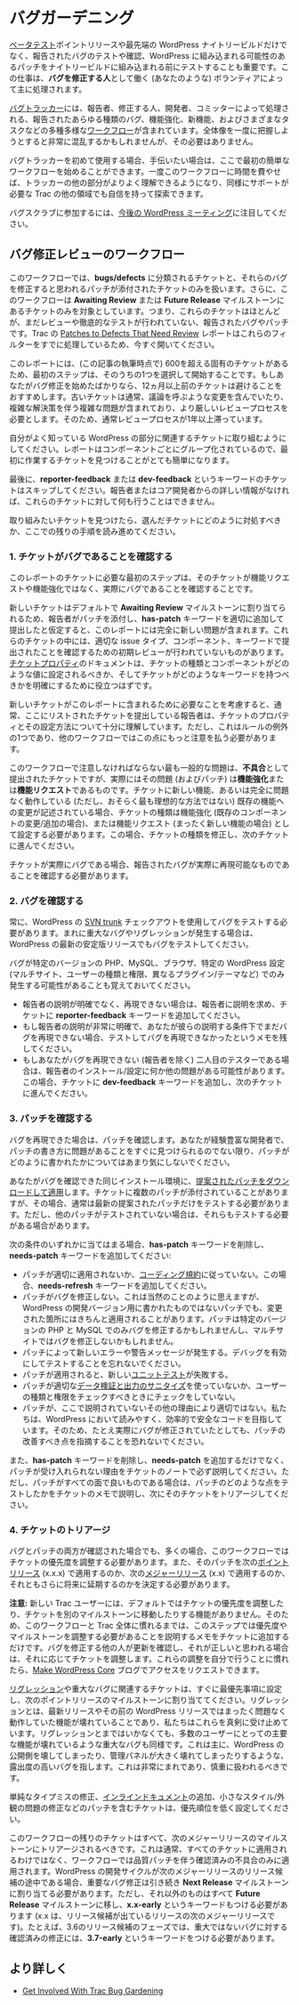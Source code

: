 <!--
# Bug Gardening
-->

# バグガーデニング

<!--
Not only is it important to [beta test](https://make.wordpress.org/core/handbook/testing/beta/) point release and bleeding edge WordPress nightly builds, but it’s also important to test and confirm reported bugs, and test patches submitted for possible inclusion to WordPress before they ever make it into the nightly builds. This job is mostly handled by volunteers (such as yourself) that serve as **bug gardeners**.
-->

[ベータテスト](https://make.wordpress.org/core/handbook/testing/beta/)ポイントリリースや最先端の WordPress ナイトリービルドだけでなく、報告されたバグのテストや確認、WordPress に組み込まれる可能性のあるパッチをナイトリービルドに組み込まれる前にテストすることも重要です。この仕事は、**バグを修正する人**として働く (あなたのような) ボランティアによって主に処理されます。

<!--
The [bug tracker](https://make.wordpress.org/core/handbook/trac/) contains numerous, wildly different [workflows](https://make.wordpress.org/core/handbook/trac/keywords/) through which all types of reported bugs, enhancements, new features, and various tasks are handled by reporters, gardeners, developers, and committers. It can be incredibly confusing trying to grasp the big picture all at once, but you don’t have to.
-->

[バグトラッカー](https://make.wordpress.org/core/handbook/trac/)には、報告者、修正する人、開発者、コミッターによって処理される、報告されたあらゆる種類のバグ、機能強化、新機能、およびさまざまなタスクなどの多種多様な[ワークフロー](https://make.wordpress.org/core/handbook/trac/keywords/)が含まれています。全体像を一度に把握しようとすると非常に混乱するかもしれませんが、その必要はありません。

<!--
If you are new to the bug tracker and want to help out, here’s how you can get started with your first simple workflow. Once you have spent some time in this workflow, the rest of the tracker will become much more familiar, and you can feel confident in exploring other areas of Trac that also need help.
-->

バグトラッカーを初めて使用する場合、手伝いたい場合は、ここで最初の簡単なワークフローを始めることができます。一度このワークフローに時間を費やせば、トラッカーの他の部分がよりよく理解できるようになり、同様にサポートが必要な Trac の他の領域でも自信を持って探索できます。

<!--
Keep an eye on [upcoming WordPress meetings](https://make.wordpress.org/meetings/) to join a bug scrub.
-->

バグスクラブに参加するには、[今後の WordPress ミーティング](https://make.wordpress.org/meetings/)に注目してください。

<!--
## The Bugfix Review Workflow
-->

## バグ修正レビューのワークフロー

<!--
In this workflow, we are only going to work on tickets categorized as **bugs/defects**, and also just the ones with patches attached that supposedly fix those bugs. Additionally, this workflow only involves tickets in the **Awaiting Review** or the **Future Release** milestones, meaning that these are mostly reported bugs and patches that have not been reviewed or thoroughly tested yet. The [Patches to Defects That Need Review](https://core.trac.wordpress.org/report/46) report in Trac handles these filters for you already, so go ahead and open that now.
-->

このワークフローでは、**bugs/defects** に分類されるチケットと、それらのバグを修正すると思われるパッチが添付されたチケットのみを扱います。さらに、このワークフローは **Awaiting Review** または **Future Release** マイルストーンにあるチケットのみを対象としています。つまり、これらのチケットはほとんどが、まだレビューや徹底的なテストが行われていない、報告されたバグやパッチです。Trac の [Patches to Defects That Need Review](https://core.trac.wordpress.org/report/46) レポートはこれらのフィルターをすでに処理しているため、今すぐ開いてください。

<!--
There are over 600 unique tickets in the report (at the time of this writing), so the first step is to choose one of those to start with. If you are just starting out as a bug gardener, we recommend avoiding any tickets more than 12 months old. Older tickets usually involve some controversial changes, or involve complex problems with complex solutions, requiring a heavier review process, which is usually why they have been stuck in the review process for more than a year.
-->

このレポートには、(この記事の執筆時点で) 600を超える固有のチケットがあるため、最初のステップは、そのうちの1つを選択して開始することです。もしあなたがバグ修正を始めたばかりなら、12ヵ月以上前のチケットは避けることをおすすめします。古いチケットは通常、議論を呼ぶような変更を含んでいたり、複雑な解決策を伴う複雑な問題が含まれており、より厳しいレビュープロセスを必要とします。そのため、通常レビュープロセスが1年以上滞っています。

<!--
You should try to work on tickets related to parts of WordPress that you are familiar with. The report is grouped by component, which makes the task of finding your first ticket to work on much easier.
-->

自分がよく知っている WordPress の部分に関連するチケットに取り組むようにしてください。レポートはコンポーネントごとにグループ化されているので、最初に作業するチケットを見つけることがとても簡単になります。

<!--
Last, you should skip over any tickets with the **reporter-feedback** or **dev-feedback** keywords – you won’t be able to do anything with those tickets without more information from the reporter or a core developer.
-->

最後に、**reporter-feedback** または **dev-feedback** というキーワードのチケットはスキップしてください。報告者またはコア開発者からの詳しい情報がなければ、これらのチケットに対して何も行うことはできません。

<!--
Once you have found a ticket you want to work on, continue reading the rest of the instructions here for how you should address the ticket you have picked out.
-->

取り組みたいチケットを見つけたら、選んだチケットにどのように対処すべきか、ここでの残りの手順を読み進めてください。

<!--
### 1\. Ensure The Ticket Is A Bug
-->

### 1\. チケットがバグであることを確認する

<!--
The first step required for any of the tickets in this report is to ensure that the ticket is in fact a bug, and not a feature request or enhancement.
-->

このレポートのチケットに必要な最初のステップは、そのチケットが機能リクエストや機能強化ではなく、実際にバグであることを確認することです。

<!--
Since new tickets are assigned to the **Awaiting Review** milestone by default, this report will include completely fresh issues, assuming the reporter attached a patch and added the **has-patch** keyword properly upon submission. Some of these tickets have not been through an initial review to ensure it was submitted with the proper issue type, component, and keywords. The documentation on the [ticket properties](https://make.wordpress.org/core/handbook/trac/#ticket-properties) should help clarify exactly which values the ticket type and component should be set as, and what keywords the ticket should have.
-->

新しいチケットはデフォルトで **Awaiting Review** マイルストーンに割り当てられるため、報告者がパッチを添付し、**has-patch** キーワードを適切に追加して提出したと仮定すると、このレポートには完全に新しい問題が含まれます。これらのチケットの中には、適切な issue タイプ、コンポーネント、キーワードで提出されたことを確認するための初期レビューが行われていないものがあります。[チケットプロパティ](https://make.wordpress.org/core/handbook/trac/#ticket-properties)のドキュメントは、チケットの種類とコンポーネントがどのような値に設定されるべきか、そしてチケットがどのようなキーワードを持つべきかを明確にするために役立つはずです。

<!--
Considering what is involved for new tickets to be included in this report, the reporters submitting tickets listed here usually have a fairly good feel for the ticket properties and how they should be set. However, this is one of those exceptions to the rule – you will need to be much more critical of this in other workflows.
-->

新しいチケットがこのレポートに含まれるために必要なことを考慮すると、通常、ここにリストされたチケットを提出している報告者は、チケットのプロパティとその設定方法について十分に理解しています。ただし、これはルールの例外の1つであり、他のワークフローではこの点にもっと注意を払う必要があります。

<!--
The most common problem you need to watch for in this workflow are tickets that have been submitted as a **defect**, but in reality, the issue (and patch) is actually an **enhancement** or a **feature request**. If the ticket describes new functionality, or even a change to existing functionality that is working perfectly fine (but perhaps not in the most ideal way), then the ticket type needs to be set as an enhancement (in the case of a change/addition to an existing component), or as a feature request (in the case of entirely new features). If this happens, fix the ticket type, and move on to the next ticket.
-->

このワークフローで注意しなければならない最も一般的な問題は、**不具合**として提出されたチケットですが、実際にはその問題 (およびパッチ) は**機能強化**または**機能リクエスト**であるものです。チケットに新しい機能、あるいは完全に問題なく動作している (ただし、おそらく最も理想的な方法ではない) 既存の機能への変更が記述されている場合、チケットの種類は機能強化 (既存のコンポーネントの変更/追加の場合)、または機能リクエスト (まったく新しい機能の場合) として設定する必要があります。この場合、チケットの種類を修正し、次のチケットに進んでください。

<!--
If the ticket is actually a bug, you need to confirm that the reported bug is, in fact, one that can be reproduced.
-->

チケットが実際にバグである場合、報告されたバグが実際に再現可能なものであることを確認する必要があります。

<!--
### 2\. Confirm The Bug
-->

### 2\. バグを確認する

<!--
You should always test for the bug using a [SVN trunk](https://make.wordpress.org/core/handbook/svn/) checkout of WordPress. In the rare cases of critical bugs and regressions, then you should also test for the bug in the latest stable release of WordPress too.
-->

常に、WordPress の [SVN trunk](https://make.wordpress.org/core/handbook/svn/) チェックアウトを使用してバグをテストする必要があります。まれに重大なバグやリグレッションが発生する場合は、WordPress の最新の安定版リリースでもバグをテストしてください。

<!--
Remember that it’s possible the bug only exhibits itself under specific versions of PHP, MySQL, browsers, and/or certain WordPress settings (i.e. multisite, roles/capabilities, different plugins/themes).
-->

バグが特定のバージョンの PHP、MySQL、ブラウザ、特定の WordPress 設定 (マルチサイト、ユーザーの種類と権限、異なるプラグイン/テーマなど) でのみ発生する可能性があることも覚えておいてください。

<!--
*   If the reporter wasn’t clear and you can’t reproduce it, ask for clarification from the reporter, and add the **reporter-feedback** keyword to the ticket.
*   If the reporter was very clear, and you still can’t reproduce the bug under their claimed conditions, leave a note that you tested it and couldn’t reproduce the bug.
*   If you are the second tester (besides the reporter) that can’t reproduce the bug, there’s a chance that something else could be wrong with the reporter’s installation/configuration. If this happens, add the **dev-feedback** keyword to the ticket, and move to the next ticket.
-->

*   報告者の説明が明確でなく、再現できない場合は、報告者に説明を求め、チケットに **reporter-feedback** キーワードを追加してください。
*   もし報告者の説明が非常に明確で、あなたが彼らの説明する条件下でまだバグを再現できない場合、テストしてバグを再現できなかったというメモを残してください。
*   もしあなたがバグを再現できない (報告者を除く) 二人目のテスターである場合は、報告者のインストール/設定に何か他の問題がある可能性があります。この場合、チケットに **dev-feedback** キーワードを追加し、次のチケットに進んでください。

<!--
### 3\. Confirm The Patch
-->

### 3\. パッチを確認する

<!--
If you were able to reproduce the bug, then it is time to confirm the patch. Don’t worry too much about how the patch was written, unless you are a more experienced developer and can immediately spot problems with the way the patch was written.
-->

バグを再現できた場合は、パッチを確認します。あなたが経験豊富な開発者で、パッチの書き方に問題があることをすぐに見つけられるのでない限り、パッチがどのように書かれたかについてはあまり気にしないでください。

<!--
[Download and apply the suggested patch](https://make.wordpress.org/core/handbook/tutorials/working-with-patches/#creating-and-applying-patches-with-grunt) to the same installation you were able to confirm the bug on. Sometimes a ticket will have multiple patches attached, and, if so, usually only the latest suggested patch needs testing; however, you might need to test the other patches too, if they haven’t been tested.
-->

あなたがバグを確認できた同じインストール環境に、[提案されたパッチをダウンロードして適用](https://make.wordpress.org/core/handbook/tutorials/working-with-patches/#creating-and-applying-patches-with-grunt)します。チケットに複数のパッチが添付されていることがありますが、その場合、通常は最新の提案されたパッチだけをテストする必要があります。ただし、他のパッチがテストされていない場合は、それらもテストする必要がある場合があります。

<!--
If any of the following conditions apply, remove the **has-patch** keyword, and add the **needs-patch** keyword:
-->

次の条件のいずれかに当てはまる場合、**has-patch** キーワードを削除し、**needs-patch** キーワードを追加してください:

<!--
*   The patch does not apply cleanly, or does not follow the [coding standards](https://make.wordpress.org/core/handbook/coding-standards/). Add the **needs-refresh** keyword for this case.
*   The patch does not fix the bug. This seems obvious, but some patches might not have been written for the development version of WordPress, yet still apply cleanly where things have changed. The patch might only fix the bug under a specific version of PHP and MySQL, or won’t fix the bug in multisite.
*   The patch introduces new errors or warning messages. Remember to test with debug turned on.
*   New [unit tests](https://make.wordpress.org/core/handbook/automated-testing/) fail with the patch applied.
*   The patch does not use appropriate [data validation and output sanitization](https://codex.wordpress.org/Data_Validation), or doesn’t make checks against user roles and capabilities when it should.
*   The patch is not adequate for any other reason not covered here. We strive for legible, efficient, and secure code in WordPress, so don’t be afraid to point out areas of a patch that should be improved, even if it does actually fix the bug.
-->

*   パッチが適切に適用されないか、[コーディング規約](https://make.wordpress.org/core/handbook/coding-standards/)に従っていない。この場合、**needs-refresh** キーワードを追加してください。
*   パッチがバグを修正しない。これは当然のことのように思えますが、WordPress の開発バージョン用に書かれたものではないパッチでも、変更された箇所にはきちんと適用されることがあります。パッチは特定のバージョンの PHP と MySQL でのみバグを修正するかもしれませんし、マルチサイトではバグを修正しないかもしれません。
*   パッチによって新しいエラーや警告メッセージが発生する。デバッグを有効にしてテストすることを忘れないでください。
*   パッチが適用されると、新しい[ユニットテスト](https://make.wordpress.org/core/handbook/automated-testing/)が失敗する。
*   パッチが適切な[データ検証と出力のサニタイズ](https://codex.wordpress.org/Data_Validation)を使っていないか、ユーザーの種類と権限をチェックすべきときにチェックをしていない。
*   パッチが、ここで説明されていないその他の理由により適切ではない。私たちは、WordPress において読みやすく、効率的で安全なコードを目指しています。そのため、たとえ実際にバグが修正されていたとしても、パッチの改善すべき点を指摘することを恐れないでください。

<!--
Make sure you explain why the patch cannot be accepted in the ticket notes, in addition to removing the **has-patch** keyword and adding **needs-patch**. If, however, the patch looks good on all fronts, then you should explain what aspects of the patch you tested in the ticket notes, and triage the ticket next.
-->

また、**has-patch** キーワードを削除し、**needs-patch** を追加するだけでなく、パッチが受け入れられない理由をチケットのノートで必ず説明してください。ただし、パッチがすべての面で良いものである場合は、パッチのどのような点をテストしたかをチケットのメモで説明し、次にそのチケットをトリアージしてください。

<!--
### 4\. Triage The Ticket
-->

### 4\. チケットのトリアージ

<!--
With both the bug and patch confirmed, the priority of the ticket often still needs to be adjusted in this workflow. We also need to decide whether the patch should be applied in the next [point release](https://make.wordpress.org/core/glossary/#point-release) (x.x.x), the next [major release](https://make.wordpress.org/core/glossary/#major-release) (x.x), or if it should still be delayed farther into the future.
-->

バグとパッチの両方が確認された場合でも、多くの場合、このワークフローではチケットの優先度を調整する必要があります。また、そのパッチを次の[ポイントリリース](https://make.wordpress.org/core/glossary/#point-release) (x.x.x) で適用するのか、次の[メジャーリリース](https://make.wordpress.org/core/glossary/#major-release) (x.x) で適用するのか、それともさらに将来に延期するのかを決定する必要があります。

<!--
**Note:** New Trac users do not have the ability to adjust the priority of a ticket or move it to a different milestone by default, so until you feel comfortable with this workflow and Trac in general, this step will require you to simply add a note to the ticket explaining that the priority or milestone should be adjusted. One of the other bug gardeners will see the update, and adjust the ticket accordingly if it looks correct. When you feel comfortable making these adjustments yourself, you can request access on the [Make WordPress Core](https://make.wordpress.org/core/) blog.
-->

**注意:** 新しい Trac ユーザーには、デフォルトではチケットの優先度を調整したり、チケットを別のマイルストーンに移動したりする機能がありません。そのため、このワークフローと Trac 全体に慣れるまでは、このステップでは優先度やマイルストーンを調整する必要があることを説明するメモをチケットに追加するだけです。バグを修正する他の人が更新を確認し、それが正しいと思われる場合は、それに応じてチケットを調整します。これらの調整を自分で行うことに慣れたら、[Make WordPress Core](https://make.wordpress.org/core/) ブログでアクセスをリクエストできます。

<!--
Tickets related to [regressions](https://make.wordpress.org/core/glossary/#regression) and critical bugs should be immediately set to the highest priority, and assigned to the next point release milestone. Regressions are broken features that were working perfectly fine in the latest release or the WordPress release before that, and we take these seriously. The same goes for critical bugs which may not be a regression, but still involves an aspect of a major feature being broken for a majority of users. This mostly refers to bugs with high exposure, such as breaking the public-facing side of WordPress, or major breaks in the administration panel. This should be very rare, and should be used sparingly.
-->

[リグレッション](https://make.wordpress.org/core/glossary/#regression)や重大なバグに関連するチケットは、すぐに最優先事項に設定し、次のポイントリリースのマイルストーンに割り当ててください。リグレッションとは、最新リリースやその前の WordPress リリースではまったく問題なく動作していた機能が壊れていることであり、私たちはこれらを真剣に受け止めています。リグレッションとまではいかなくても、多数のユーザーにとっての主要な機能が壊れているような重大なバグも同様です。これは主に、WordPress の公開側を壊してしまったり、管理パネルが大きく壊れてしまったりするような、露出度の高いバグを指します。これは非常にまれであり、慎重に扱われるべきです。

<!--
Tickets involving patches that fix simple typos, add [inline documentation](https://make.wordpress.org/core/glossary/#inline-docs), or fix minor style/appearance issues, should be set to a lower priority.
-->

単純なタイプミスの修正、[インラインドキュメント](https://make.wordpress.org/core/glossary/#inline-docs)の追加、小さなスタイル/外観の問題の修正などのパッチを含むチケットは、優先順位を低く設定してください。

<!--
All remaining tickets in this workflow should be triaged to the next major release milestone. This does not normally apply to all tickets in general, just confirmed defects with quality patches, which is all this workflow deals with. If the WordPress development cycle is in the middle of release candidates for the next major release, critical bug fixes should still be assigned to the **Next Release** milestone; however, everything else should be moved to the **Future Release** milestone, and should also be tagged with the keyword **x.x-early** (where x.x is the next major release after the one with a release candidate out). For example, during the 3.6 release candidate phase, confirmed fixes for non-critical bugs should be tagged with the **3.7-early** keyword.
-->

このワークフローの残りのチケットはすべて、次のメジャーリリースのマイルストーンにトリアージされるべきです。これは通常、すべてのチケットに適用されるわけではなく、ワークフローでは品質パッチを伴う確認済みの不具合のみに適用されます。WordPress の開発サイクルが次のメジャーリリースのリリース候補の途中である場合、重要なバグ修正は引き続き **Next Release** マイルストーンに割り当てる必要があります。ただし、それ以外のものはすべて **Future Release** マイルストーンに移し、**x.x-early** というキーワードもつける必要があります (x.x は、リリース候補が出ているリリースの次のメジャーリリースです)。たとえば、3.6のリリース候補のフェーズでは、重大ではないバグに対する確認済みの修正には、**3.7-early** というキーワードをつける必要があります。

<!--
## Learn More
-->

## より詳しく

*   [Get Involved With Trac Bug Gardening](http://helen.wordpress.com/2013/08/09/scared-of-wordpress-core-trac-but-want-to-give-it-a-shot-try-trac-gardening/)
